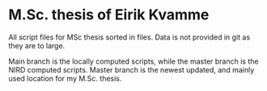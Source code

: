 ﻿# M.Sc. thesis of Eirik Kvamme
All script files for MSc thesis sorted in files.
Data is not provided in git as they are to large.

Main branch is the locally computed scripts, while the master branch is the NIRD computed scripts.
Master branch is the newest updated, and mainly used location for my M.Sc. thesis.
